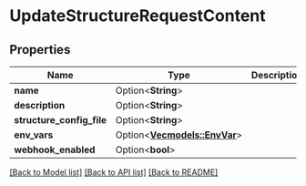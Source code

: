 # UpdateStructureRequestContent

## Properties

Name | Type | Description | Notes
------------ | ------------- | ------------- | -------------
**name** | Option<**String**> |  | [optional]
**description** | Option<**String**> |  | [optional]
**structure_config_file** | Option<**String**> |  | [optional]
**env_vars** | Option<[**Vec<models::EnvVar>**](EnvVar.md)> |  | [optional]
**webhook_enabled** | Option<**bool**> |  | [optional]

[[Back to Model list]](../README.md#documentation-for-models) [[Back to API list]](../README.md#documentation-for-api-endpoints) [[Back to README]](../README.md)


